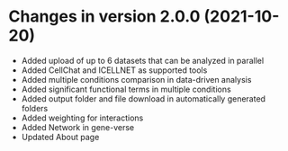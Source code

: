 # Changes in version 2.0.0 (2021-10-20)

* Added upload of up to 6 datasets that can be analyzed in parallel
* Added CellChat and ICELLNET as supported tools
* Added multiple conditions comparison in data-driven analysis
* Added significant functional terms in multiple conditions
* Added output folder and file download in automatically generated folders
* Added weighting for interactions
* Added Network in gene-verse
* Updated About page

